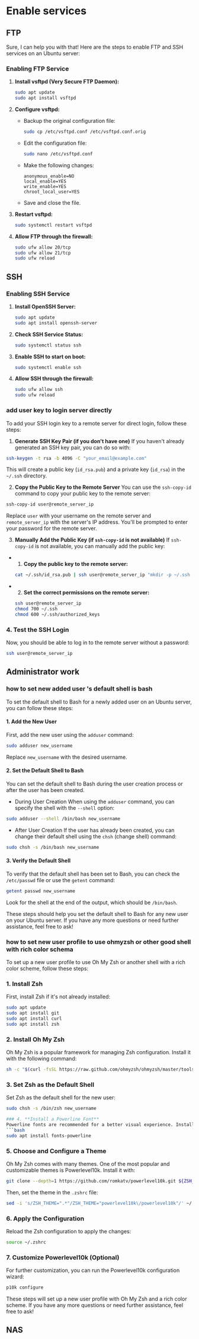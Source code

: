 # Enable services

## FTP

Sure, I can help you with that! Here are the steps to enable FTP and SSH services on an Ubuntu server:

### Enabling FTP Service

1. **Install vsftpd (Very Secure FTP Daemon):**
   ```bash
   sudo apt update
   sudo apt install vsftpd
   ```

2. **Configure vsftpd:**
   - Backup the original configuration file:
     ```bash
     sudo cp /etc/vsftpd.conf /etc/vsftpd.conf.orig
     ```
   - Edit the configuration file:
     ```bash
     sudo nano /etc/vsftpd.conf
     ```
   - Make the following changes:
     ```plaintext
     anonymous_enable=NO
     local_enable=YES
     write_enable=YES
     chroot_local_user=YES
     ```
   - Save and close the file.

3. **Restart vsftpd:**
   ```bash
   sudo systemctl restart vsftpd
   ```

4. **Allow FTP through the firewall:**
   ```bash
   sudo ufw allow 20/tcp
   sudo ufw allow 21/tcp
   sudo ufw reload
   ```

## SSH

### Enabling SSH Service

1. **Install OpenSSH Server:**
   ```bash
   sudo apt update
   sudo apt install openssh-server
   ```

2. **Check SSH Service Status:**
   ```bash
   sudo systemctl status ssh
   ```

3. **Enable SSH to start on boot:**
   ```bash
   sudo systemctl enable ssh
   ```

4. **Allow SSH through the firewall:**
   ```bash
   sudo ufw allow ssh
   sudo ufw reload
   ```

### add user key to login server directly

To add your SSH login key to a remote server for direct login, follow these steps:

1. **Generate SSH Key Pair (if you don't have one)**
If you haven't already generated an SSH key pair, you can do so with:
```bash
ssh-keygen -t rsa -b 4096 -C "your_email@example.com"
```
This will create a public key (`id_rsa.pub`) and a private key (`id_rsa`) in the `~/.ssh` directory.

2. **Copy the Public Key to the Remote Server**
You can use the `ssh-copy-id` command to copy your public key to the remote server:
```bash
ssh-copy-id user@remote_server_ip
```
Replace `user` with your username on the remote server and `remote_server_ip` with the server's IP address. You'll be prompted to enter your password for the remote server.

3. **Manually Add the Public Key (if `ssh-copy-id` is not available)**
If `ssh-copy-id` is not available, you can manually add the public key:
- 1. **Copy the public key to the remote server:**
   ```bash
   cat ~/.ssh/id_rsa.pub | ssh user@remote_server_ip "mkdir -p ~/.ssh && cat >> ~/.ssh/authorized_keys"
   ```
- 2. **Set the correct permissions on the remote server:**
   ```bash
   ssh user@remote_server_ip
   chmod 700 ~/.ssh
   chmod 600 ~/.ssh/authorized_keys
   ```

### 4. **Test the SSH Login**
Now, you should be able to log in to the remote server without a password:
```bash
ssh user@remote_server_ip
```

## Administrator work

### how to set new added user 's default shell is bash

To set the default shell to Bash for a newly added user on an Ubuntu server, you can follow these steps:

#### 1. **Add the New User**
First, add the new user using the `adduser` command:
```bash
sudo adduser new_username
```
Replace `new_username` with the desired username.

#### 2. **Set the Default Shell to Bash**
You can set the default shell to Bash during the user creation process or after the user has been created.

- During User Creation
When using the `adduser` command, you can specify the shell with the `--shell` option:
```bash
sudo adduser --shell /bin/bash new_username
```

- After User Creation
If the user has already been created, you can change their default shell using the `chsh` (change shell) command:
```bash
sudo chsh -s /bin/bash new_username
```

#### 3. **Verify the Default Shell**
To verify that the default shell has been set to Bash, you can check the `/etc/passwd` file or use the `getent` command:
```bash
getent passwd new_username
```
Look for the shell at the end of the output, which should be `/bin/bash`.

These steps should help you set the default shell to Bash for any new user on your Ubuntu server. If you have any more questions or need further assistance, feel free to ask!

### how to set new user profile to use ohmyzsh or other good shell with rich color schema

To set up a new user profile to use Oh My Zsh or another shell with a rich color scheme, follow these steps:

### 1. **Install Zsh**
First, install Zsh if it's not already installed:
```bash
sudo apt update
sudo apt install git
sudo apt install curl
sudo apt install zsh
```

### 2. **Install Oh My Zsh**
Oh My Zsh is a popular framework for managing Zsh configuration. Install it with the following command:
```bash
sh -c "$(curl -fsSL https://raw.github.com/ohmyzsh/ohmyzsh/master/tools/install.sh)"
```

### 3. **Set Zsh as the Default Shell**
Set Zsh as the default shell for the new user:
```bash
sudo chsh -s /bin/zsh new_username

### 4. **Install a Powerline Font**
Powerline fonts are recommended for a better visual experience. Install them with:
```bash
sudo apt install fonts-powerline
```

### 5. **Choose and Configure a Theme**
Oh My Zsh comes with many themes. One of the most popular and customizable themes is Powerlevel10k. Install it with:
```bash
git clone --depth=1 https://github.com/romkatv/powerlevel10k.git ${ZSH_CUSTOM:-$HOME/.oh-my-zsh/custom}/themes/powerlevel10k
```
Then, set the theme in the `.zshrc` file:
```bash
sed -i 's/ZSH_THEME=".*"/ZSH_THEME="powerlevel10k\/powerlevel10k"/' ~/.zshrc
```

### 6. **Apply the Configuration**
Reload the Zsh configuration to apply the changes:
```bash
source ~/.zshrc
```

### 7. **Customize Powerlevel10k (Optional)**
For further customization, you can run the Powerlevel10k configuration wizard:
```bash
p10k configure
```

These steps will set up a new user profile with Oh My Zsh and a rich color scheme. If you have any more questions or need further assistance, feel free to ask!

## NAS

